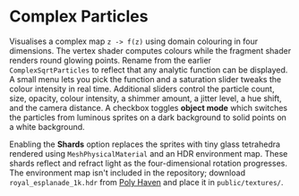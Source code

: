 # Complex Particles

Visualises a complex map `z -> f(z)` using domain colouring in four dimensions. The vertex shader computes colours while the fragment shader renders round glowing points. Rename from the earlier `ComplexSqrtParticles` to reflect that any analytic function can be displayed. A small menu lets you pick the function and a saturation slider tweaks the colour intensity in real time. Additional sliders control the particle count, size, opacity, colour intensity, a shimmer amount, a jitter level, a hue shift, and the camera distance. A checkbox toggles **object mode** which switches the particles from luminous sprites on a dark background to solid points on a white background.

Enabling the **Shards** option replaces the sprites with tiny glass tetrahedra rendered using `MeshPhysicalMaterial` and an HDR environment map. These shards reflect and refract light as the four-dimensional rotation progresses. The environment map isn't included in the repository; download `royal_esplanade_1k.hdr` from [Poly Haven](https://polyhaven.com/a/royal_esplanade) and place it in `public/textures/`.
